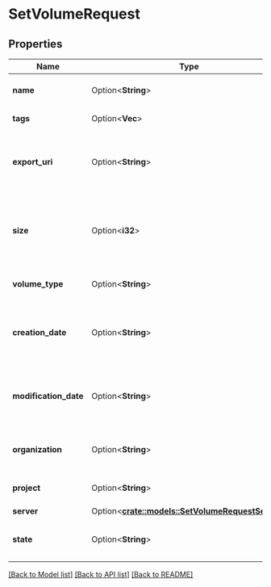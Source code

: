 # SetVolumeRequest

## Properties

Name | Type | Description | Notes
------------ | ------------- | ------------- | -------------
**name** | Option<**String**> | The volumes names | [optional]
**tags** | Option<**Vec<String>**> | The tags of the volume | [optional]
**export_uri** | Option<**String**> | Show the volumes NBD export URI, this field is ignored | [optional]
**size** | Option<**i32**> | The volume's disk size, must be a multiple of 512 (in bytes) | [optional]
**volume_type** | Option<**String**> | The volume's type | [optional][default to LSsd]
**creation_date** | Option<**String**> | The volume's creation date (RFC 3339 format) | [optional]
**modification_date** | Option<**String**> | The volume's modification date (RFC 3339 format) | [optional]
**organization** | Option<**String**> | The volume's organization ID | [optional]
**project** | Option<**String**> | The volume's project ID | [optional]
**server** | Option<[**crate::models::SetVolumeRequestServer**](SetVolume_request_server.md)> |  | [optional]
**state** | Option<**String**> | The volume's state | [optional][default to Available]

[[Back to Model list]](../README.md#documentation-for-models) [[Back to API list]](../README.md#documentation-for-api-endpoints) [[Back to README]](../README.md)


